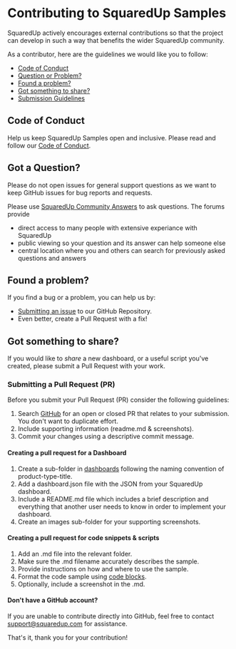 # Contributing to SquaredUp Samples

SquaredUp actively encourages external contributions so that the project can develop in such a way that benefits the wider SquaredUp community.

As a contributor, here are the guidelines we would like you to follow:

* [Code of Conduct](#coc)
* [Question or Problem?](#question)
* [Found a problem?](#problem)
* [Got something to share?](#contribute)
* [Submission Guidelines](#submit)


## <a name="coc"></a> Code of Conduct

Help us keep SquaredUp Samples open and inclusive.
Please read and follow our [Code of Conduct](https://github.com/squaredup/samples/blob/master/CODE_OF_CONDUCT.md).

## <a name="question"></a> Got a Question?

Please do not open issues for general support questions as we want to keep GitHub issues for bug reports and requests. 

Please use [SquaredUp Community Answers](https://community.squaredup.com) to ask questions. The forums provide

* direct access to many people with extensive experiance with SquaredUp
* public viewing so your question and its answer can help someone else
* central location where you and others can search for previously asked questions and answers

## <a name="problem"></a>Found a problem?
If you find a bug or a problem, you can help us by:

* [Submitting an issue](https://github.com/squaredup/samples/issues) to our GitHub Repository.
* Even better, create a Pull Request with a fix!

## <a name="contribute"></a> Got something to share?
If you would like to *share* a new dashboard, or a useful script you've created, please submit a Pull Request with your work.

### <a name="submit"></a> Submitting a Pull Request (PR)
Before you submit your Pull Request (PR) consider the following guidelines:

1. Search [GitHub](https://github.com/squaredup/samples/pulls) for an open or closed PR
  that relates to your submission. You don't want to duplicate effort.
2. Include supporting information (readme.md & screenshots).
3. Commit your changes using a descriptive commit message.

#### Creating a pull request for a Dashboard
1. Create a sub-folder in [dashboards](https://github.com/squaredup/samples/tree/master/dashboards) following the naming convention of product-type-title.
2. Add a dashboard.json file with the JSON from your SquaredUp dashboard.
3. Include a README.md file which includes a brief description and everything that another user needs to know in order to implement your dashboard.
4. Create an images sub-folder for your supporting screenshots.

#### Creating a pull request for code snippets & scripts
1. Add an .md file into the relevant folder.
2. Make sure the .md filename accurately describes the sample.
3. Provide instructions on how and where to use the sample.
4. Format the code sample using [code blocks](https://docs.github.com/en/github/writing-on-github/working-with-advanced-formatting/creating-and-highlighting-code-blocks).
5. Optionally, include a screenshot in the .md.

#### Don't have a GitHub account?
If you are unable to contribute directly into GitHub, feel free to contact support@squaredup.com for assistance.

That's it, thank you for your contribution! 
